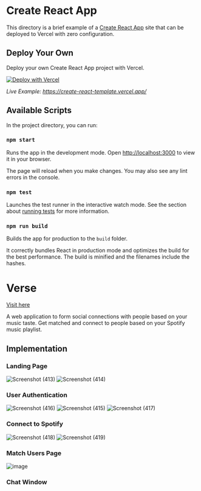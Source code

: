 # Create React App

This directory is a brief example of a [Create React App](https://github.com/facebook/create-react-app) site that can be deployed to Vercel with zero configuration.

## Deploy Your Own

Deploy your own Create React App project with Vercel.

[![Deploy with Vercel](https://vercel.com/button)](https://vercel.com/new/clone?repository-url=https://github.com/vercel/vercel/tree/main/examples/create-react-app&template=create-react-app)

_Live Example: https://create-react-template.vercel.app/_

## Available Scripts

In the project directory, you can run:

### `npm start`

Runs the app in the development mode. Open [http://localhost:3000](http://localhost:3000) to view it in your browser.

The page will reload when you make changes. You may also see any lint errors in the console.

### `npm test`

Launches the test runner in the interactive watch mode. See the section about [running tests](https://facebook.github.io/create-react-app/docs/running-tests) for more information.

### `npm run build`

Builds the app for production to the `build` folder.

It correctly bundles React in production mode and optimizes the build for the best performance. The build is minified and the filenames include the hashes.

# Verse
[Visit here](https://songerated.vercel.app/)

A web application to form social connections with people based on your music taste.
Get matched and connect to people based on your Spotify music playlist.

## Implementation

### Landing Page

![Screenshot (413)](https://user-images.githubusercontent.com/87931430/179071055-580811a0-e713-4a2d-9c47-16770f87725e.jpg)
![Screenshot (414)](https://user-images.githubusercontent.com/87931430/179071202-cb281659-d59f-49b4-a00f-7c2a77ecc4d0.jpg)

### User Authentication

![Screenshot (416)](https://user-images.githubusercontent.com/87931430/179072507-478a6888-e1fd-4e3d-8134-dfc6628bb8cb.jpg)
![Screenshot (415)](https://user-images.githubusercontent.com/87931430/179072518-e0eab96b-c1fd-4131-ba5b-96271778ee35.jpg)
![Screenshot (417)](https://user-images.githubusercontent.com/87931430/179072515-aedd71dc-deb4-426e-bab4-39073e251722.jpg)

### Connect to Spotify

![Screenshot (418)](https://user-images.githubusercontent.com/87931430/179073793-7d49c07e-aa9e-460e-8b2b-1c74fdcf8ca2.jpg)
![Screenshot (419)](https://user-images.githubusercontent.com/87931430/179073798-d5b9b64f-9b50-4216-83e0-696dc1d1a440.jpg)

### Match Users Page

![image](https://user-images.githubusercontent.com/87931430/179074569-314d8445-670e-4978-8348-f4d4b12fceb2.png)

### Chat Window

